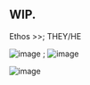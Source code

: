 ## WIP.

Ethos >>; THEY/HE

![image](https://github.com/user-attachments/assets/543f9045-a443-41cc-a878-879e862791a4) ; ![image](https://github.com/user-attachments/assets/9f51e8f3-19d1-48d1-b337-885ba0f29b3c)

![image](https://github.com/user-attachments/assets/ea16fbe5-c242-4693-a302-750cd7baeef3)


